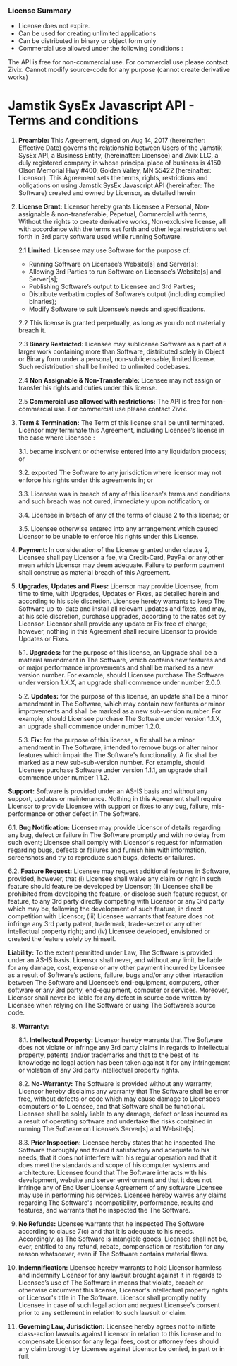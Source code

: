 
### License Summary

* License does not expire.
* Can be used for creating unlimited applications
* Can be distributed in binary or object form only
* Commercial use allowed under the following conditions :

The API is free for non-commercial use.  For commercial use please contact Zivix.
Cannot modify source-code for any purpose (cannot create derivative works)

# Jamstik SysEx Javascript API - Terms and conditions

1. **Preamble:** This Agreement, signed on Aug 14, 2017 (hereinafter: Effective Date) governs the relationship between Users of the Jamstik SysEx API, a Business Entity, (hereinafter: Licensee) and Zivix LLC, a duly registered company in whose principal place of business is 4150 Olson Memorial Hwy #400, Golden Valley, MN 55422 (hereinafter: Licensor). This Agreement sets the terms, rights, restrictions and obligations on using Jamstik SysEx Javascript API (hereinafter: The Software) created and owned by Licensor, as detailed herein

2. **License Grant:** Licensor hereby grants Licensee a Personal, Non-assignable & non-transferable, Pepetual, Commercial with terms, Without the rights to create derivative works, Non-exclusive license, all with accordance with the terms set forth and other legal restrictions set forth in 3rd party software used while running Software.

   2.1 **Limited:** Licensee may use Software for the purpose of:
   * Running Software on Licensee’s Website[s] and Server[s];
   * Allowing 3rd Parties to run Software on Licensee’s Website[s] and Server[s];
   * Publishing Software’s output to Licensee and 3rd Parties;
   * Distribute verbatim copies of Software’s output (including compiled binaries);
   * Modify Software to suit Licensee’s needs and specifications.

   2.2 This license is granted perpetually, as long as you do not materially breach it.

   2.3 **Binary Restricted:** Licensee may sublicense Software as a part of a larger work containing more than Software, distributed solely in Object or Binary form under a personal, non-sublicensable, limited license. Such redistribution shall be limited to unlimited codebases.

   2.4 **Non Assignable & Non-Transferable:** Licensee may not assign or transfer his rights and duties under this license.

   2.5 **Commercial use allowed with restrictions:** The API is free for non-commercial use. For commercial use please contact Zivix. 
    
    
3. **Term & Termination:** The Term of this license shall be until terminated. Licensor may terminate this Agreement, including Licensee’s license in the case where Licensee :

   3.1. became insolvent or otherwise entered into any liquidation process; or

   3.2. exported The Software to any jurisdiction where licensor may not enforce his rights under this agreements in; or

   3.3. Licensee was in breach of any of this license's terms and conditions and such breach was not cured, immediately upon notification; or

   3.4. Licensee in breach of any of the terms of clause 2 to this license; or

   3.5. Licensee otherwise entered into any arrangement which caused Licensor to be unable to enforce his rights under this License.

4. **Payment:** In consideration of the License granted under clause 2, Licensee shall pay Licensor a fee, via Credit-Card, PayPal or any other mean which Licensor may deem adequate. Failure to perform payment shall construe as material breach of this Agreement.

5. **Upgrades, Updates and Fixes:** Licensor may provide Licensee, from time to time, with Upgrades, Updates or Fixes, as detailed herein and according to his sole discretion. Licensee hereby warrants to keep The Software up-to-date and install all relevant updates and fixes, and may, at his sole discretion, purchase upgrades, according to the rates set by Licensor. Licensor shall provide any update or Fix free of charge; however, nothing in this Agreement shall require Licensor to provide Updates or Fixes.

   5.1. **Upgrades:** for the purpose of this license, an Upgrade shall be a material amendment in The Software, which contains new features and or major performance improvements and shall be marked as a new version number. For example, should Licensee purchase The Software under version 1.X.X, an upgrade shall commence under number 2.0.0.

   5.2. **Updates:** for the purpose of this license, an update shall be a minor amendment in The Software, which may contain new features or minor improvements and shall be marked as a new sub-version number. For example, should Licensee purchase The Software under version 1.1.X, an upgrade shall commence under number 1.2.0.

   5.3. **Fix:** for the purpose of this license, a fix shall be a minor amendment in The Software, intended to remove bugs or alter minor features which impair the The Software's functionality. A fix shall be marked as a new sub-sub-version number. For example, should Licensee purchase Software under version 1.1.1, an upgrade shall commence under number 1.1.2.

**Support:** Software is provided under an AS-IS basis and without any support, updates or maintenance. Nothing in this Agreement shall require Licensor to provide Licensee with support or fixes to any bug, failure, mis-performance or other defect in The Software.

   6.1. **Bug Notification:** Licensee may provide Licensor of details regarding any bug, defect or failure in The Software promptly and with no delay from such event; Licensee shall comply with Licensor's request for information regarding bugs, defects or failures and furnish him with information, screenshots and try to reproduce such bugs, defects or failures.

   6.2. **Feature Request:** Licensee may request additional features in Software, provided, however, that (i) Licensee shall waive any claim or right in such feature should feature be developed by Licensor; (ii) Licensee shall be prohibited from developing the feature, or disclose such feature request, or feature, to any 3rd party directly competing with Licensor or any 3rd party which may be, following the development of such feature, in direct competition with Licensor; (iii) Licensee warrants that feature does not infringe any 3rd party patent, trademark, trade-secret or any other intellectual property right; and (iv) Licensee developed, envisioned or created the feature solely by himself.

**Liability:**  To the extent permitted under Law, The Software is provided under an AS-IS basis. Licensor shall never, and without any limit, be liable for any damage, cost, expense or any other payment incurred by Licensee as a result of Software’s actions, failure, bugs and/or any other interaction between The Software  and Licensee’s end-equipment, computers, other software or any 3rd party, end-equipment, computer or services.  Moreover, Licensor shall never be liable for any defect in source code written by Licensee when relying on The Software or using The Software’s source code.

8. **Warranty:** 

   8.1. **Intellectual Property:** Licensor hereby warrants that The Software does not violate or infringe any 3rd party claims in regards to intellectual property, patents and/or trademarks and that to the best of its knowledge no legal action has been taken against it for any infringement or violation of any 3rd party intellectual property rights.

   8.2. **No-Warranty:** The Software is provided without any warranty; Licensor hereby disclaims any warranty that The Software shall be error free, without defects or code which may cause damage to Licensee’s computers or to Licensee, and that Software shall be functional. Licensee shall be solely liable to any damage, defect or loss incurred as a result of operating software and undertake the risks contained in running The Software on License’s Server[s] and Website[s].

   8.3. **Prior Inspection:** Licensee hereby states that he inspected The Software thoroughly and found it satisfactory and adequate to his needs, that it does not interfere with his regular operation and that it does meet the standards and scope of his computer systems and architecture. Licensee found that The Software interacts with his development, website and server environment and that it does not infringe any of End User License Agreement of any software Licensee may use in performing his services. Licensee hereby waives any claims regarding The Software's incompatibility, performance, results and features, and warrants that he inspected the The Software.

9. **No Refunds:** Licensee warrants that he inspected The Software according to clause 7(c) and that it is adequate to his needs. Accordingly, as The Software is intangible goods, Licensee shall not be, ever, entitled to any refund, rebate, compensation or restitution for any reason whatsoever, even if The Software contains material flaws.

10. **Indemnification:** Licensee hereby warrants to hold Licensor harmless and indemnify Licensor for any lawsuit brought against it in regards to Licensee’s use of The Software in means that violate, breach or otherwise circumvent this license, Licensor's intellectual property rights or Licensor's title in The Software. Licensor shall promptly notify Licensee in case of such legal action and request Licensee’s consent prior to any settlement in relation to such lawsuit or claim.

11. **Governing Law, Jurisdiction:** Licensee hereby agrees not to initiate class-action lawsuits against Licensor in relation to this license and to compensate Licensor for any legal fees, cost or attorney fees should any claim brought by Licensee against Licensor be denied, in part or in full. 

